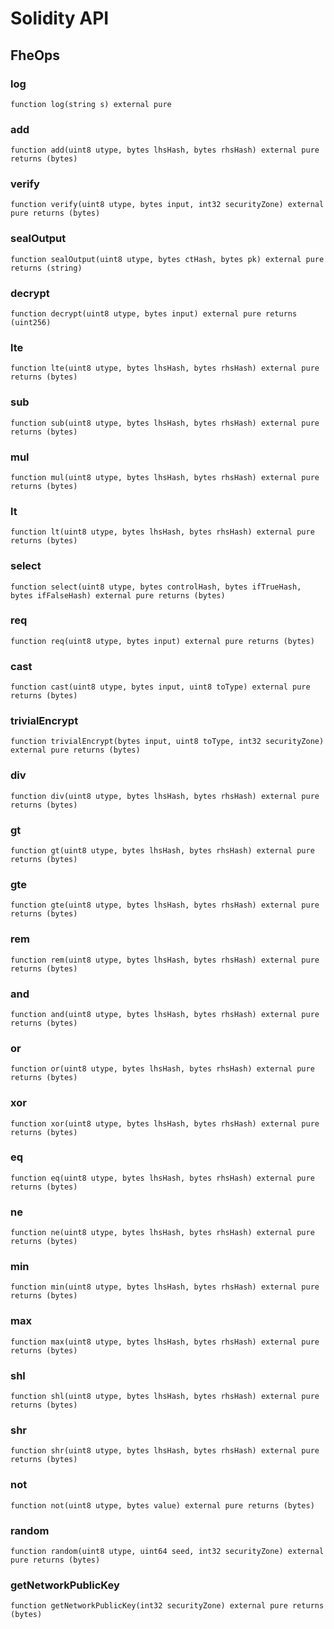 # Solidity API

## FheOps

### log

```solidity
function log(string s) external pure
```

### add

```solidity
function add(uint8 utype, bytes lhsHash, bytes rhsHash) external pure returns (bytes)
```

### verify

```solidity
function verify(uint8 utype, bytes input, int32 securityZone) external pure returns (bytes)
```

### sealOutput

```solidity
function sealOutput(uint8 utype, bytes ctHash, bytes pk) external pure returns (string)
```

### decrypt

```solidity
function decrypt(uint8 utype, bytes input) external pure returns (uint256)
```

### lte

```solidity
function lte(uint8 utype, bytes lhsHash, bytes rhsHash) external pure returns (bytes)
```

### sub

```solidity
function sub(uint8 utype, bytes lhsHash, bytes rhsHash) external pure returns (bytes)
```

### mul

```solidity
function mul(uint8 utype, bytes lhsHash, bytes rhsHash) external pure returns (bytes)
```

### lt

```solidity
function lt(uint8 utype, bytes lhsHash, bytes rhsHash) external pure returns (bytes)
```

### select

```solidity
function select(uint8 utype, bytes controlHash, bytes ifTrueHash, bytes ifFalseHash) external pure returns (bytes)
```

### req

```solidity
function req(uint8 utype, bytes input) external pure returns (bytes)
```

### cast

```solidity
function cast(uint8 utype, bytes input, uint8 toType) external pure returns (bytes)
```

### trivialEncrypt

```solidity
function trivialEncrypt(bytes input, uint8 toType, int32 securityZone) external pure returns (bytes)
```

### div

```solidity
function div(uint8 utype, bytes lhsHash, bytes rhsHash) external pure returns (bytes)
```

### gt

```solidity
function gt(uint8 utype, bytes lhsHash, bytes rhsHash) external pure returns (bytes)
```

### gte

```solidity
function gte(uint8 utype, bytes lhsHash, bytes rhsHash) external pure returns (bytes)
```

### rem

```solidity
function rem(uint8 utype, bytes lhsHash, bytes rhsHash) external pure returns (bytes)
```

### and

```solidity
function and(uint8 utype, bytes lhsHash, bytes rhsHash) external pure returns (bytes)
```

### or

```solidity
function or(uint8 utype, bytes lhsHash, bytes rhsHash) external pure returns (bytes)
```

### xor

```solidity
function xor(uint8 utype, bytes lhsHash, bytes rhsHash) external pure returns (bytes)
```

### eq

```solidity
function eq(uint8 utype, bytes lhsHash, bytes rhsHash) external pure returns (bytes)
```

### ne

```solidity
function ne(uint8 utype, bytes lhsHash, bytes rhsHash) external pure returns (bytes)
```

### min

```solidity
function min(uint8 utype, bytes lhsHash, bytes rhsHash) external pure returns (bytes)
```

### max

```solidity
function max(uint8 utype, bytes lhsHash, bytes rhsHash) external pure returns (bytes)
```

### shl

```solidity
function shl(uint8 utype, bytes lhsHash, bytes rhsHash) external pure returns (bytes)
```

### shr

```solidity
function shr(uint8 utype, bytes lhsHash, bytes rhsHash) external pure returns (bytes)
```

### not

```solidity
function not(uint8 utype, bytes value) external pure returns (bytes)
```

### random

```solidity
function random(uint8 utype, uint64 seed, int32 securityZone) external pure returns (bytes)
```

### getNetworkPublicKey

```solidity
function getNetworkPublicKey(int32 securityZone) external pure returns (bytes)
```

